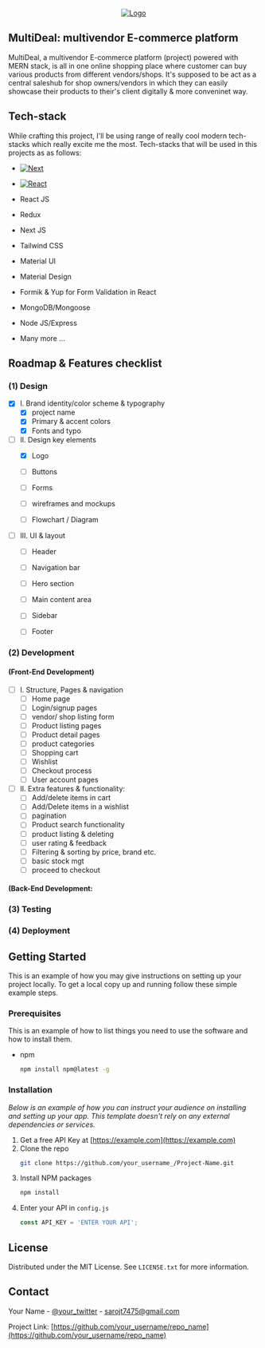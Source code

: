 


<!-- PROJECT LOGO -->
<br />
<div align="center">
  <a href="https://github.com/othneildrew/Best-README-Template">
    <img src="https://github.com/trulysaroj/MultiDeal/blob/master/Git%20banner.png" alt="Logo">
  </a>


</div>



<!-- TABLE OF CONTENTS -->
<!-- <details>
  <summary>Table of Contents</summary>
  <ol>
    <li>
      <a href="#about-the-project">About The Project</a>
      <ul>
        <li><a href="#built-with">Built With</a></li>
      </ul>
    </li>
    <li>
      <a href="#getting-started">Getting Started</a>
      <ul>
        <li><a href="#prerequisites">Prerequisites</a></li>
        <li><a href="#installation">Installation</a></li>
      </ul>
    </li>
    <li><a href="#usage">Usage</a></li>
    <li><a href="#roadmap">Roadmap</a></li>
    <li><a href="#contributing">Contributing</a></li>
    <li><a href="#license">License</a></li>
    <li><a href="#contact">Contact</a></li>
    <li><a href="#acknowledgments">Acknowledgments</a></li>
  </ol>
</details> -->




<!-- ABOUT THE PROJECT -->
## MultiDeal: multivendor E-commerce platform


MultiDeal, a multivendor E-commerce platform (project) powered with MERN stack, is all in one online shopping place where customer can buy various products from different vendors/shops. It's supposed to be act as a central saleshub for shop owners/vendors in which they can easily showcase their products to their's client digitally & more conveninet way.






## Tech-stack 

While crafting this project, I'll be using range of really cool modern tech-stacks which really excite me the most. Tech-stacks that will be used in this projects as as follows:

* [![Next][Next.js]][Next-url]
* [![React][React.js]][React-url]

* React JS
* Redux
* Next JS
* Tailwind CSS
* Material UI
* Material Design
* Formik & Yup for Form Validation in React
* MongoDB/Mongoose
* Node JS/Express
* Many more ...








<!-- ROADMAP -->
## Roadmap & Features checklist

### (1) Design

- [X] I. Brand identity/color scheme & typography 
    - [X] project name
    - [X] Primary & accent colors
    - [X] Fonts and typo

- [ ] II. Design key elements 
    - [X] Logo
    - [ ] Buttons
    - [ ] Forms
    - [ ] wireframes and mockups
    - [ ] Flowchart / Diagram


- [ ] III. UI & layout
    - [ ] Header
    - [ ] Navigation bar
    - [ ] Hero section 
    - [ ]  Main content area
    - [ ] Sidebar
    - [ ] Footer



### (2) Development

 #### (Front-End Development)

- [ ] I. Structure, Pages & navigation 
    - [ ] Home page
    - [ ] Login/signup pages
    - [ ] vendor/ shop listing form
    - [ ] Product listing pages
    - [ ] Product detail pages
    - [ ] product categories 
    - [ ] Shopping cart
    - [ ] Wishlist 
    - [ ] Checkout process
    - [ ] User account pages

- [ ] II. Extra features & functionality:
     - [ ] Add/delete items  in cart 
     - [ ] Add/Delete items in a wishlist
     - [ ] pagination
     - [ ] Product search functionality
     - [ ] product listing & deleting 
     - [ ] user rating & feedback
     - [ ] Filtering & sorting by price, brand etc.
     - [ ] basic stock mgt
     - [ ] proceed to checkout 

 #### (Back-End Development:




### (3) Testing 

### (4) Deployment







<!-- GETTING STARTED -->
## Getting Started

This is an example of how you may give instructions on setting up your project locally.
To get a local copy up and running follow these simple example steps.

### Prerequisites

This is an example of how to list things you need to use the software and how to install them.
* npm
  ```sh
  npm install npm@latest -g
  ```

### Installation

_Below is an example of how you can instruct your audience on installing and setting up your app. This template doesn't rely on any external dependencies or services._

1. Get a free API Key at [https://example.com](https://example.com)
2. Clone the repo
   ```sh
   git clone https://github.com/your_username_/Project-Name.git
   ```
3. Install NPM packages
   ```sh
   npm install
   ```
4. Enter your API in `config.js`
   ```js
   const API_KEY = 'ENTER YOUR API';
   ```

















<!-- LICENSE -->
## License

Distributed under the MIT License. See `LICENSE.txt` for more information.




<!-- CONTACT -->
## Contact

Your Name - [@your_twitter](https://twitter.com/your_username) - sarojt7475@gmail.com

Project Link: [https://github.com/your_username/repo_name](https://github.com/your_username/repo_name)





<!-- ACKNOWLEDGMENTS -->




<!-- MARKDOWN LINKS & IMAGES -->
<!-- https://www.markdownguide.org/basic-syntax/#reference-style-links -->
[contributors-shield]: https://img.shields.io/github/contributors/othneildrew/Best-README-Template.svg?style=for-the-badge
[contributors-url]: https://github.com/othneildrew/Best-README-Template/graphs/contributors
[forks-shield]: https://img.shields.io/github/forks/othneildrew/Best-README-Template.svg?style=for-the-badge
[forks-url]: https://github.com/othneildrew/Best-README-Template/network/members
[stars-shield]: https://img.shields.io/github/stars/othneildrew/Best-README-Template.svg?style=for-the-badge
[stars-url]: https://github.com/othneildrew/Best-README-Template/stargazers
[issues-shield]: https://img.shields.io/github/issues/othneildrew/Best-README-Template.svg?style=for-the-badge
[issues-url]: https://github.com/othneildrew/Best-README-Template/issues
[license-shield]: https://img.shields.io/github/license/othneildrew/Best-README-Template.svg?style=for-the-badge
[license-url]: https://github.com/othneildrew/Best-README-Template/blob/master/LICENSE.txt
[linkedin-shield]: https://img.shields.io/badge/-LinkedIn-black.svg?style=for-the-badge&logo=linkedin&colorB=555
[linkedin-url]: https://linkedin.com/in/othneildrew
[product-screenshot]: images/screenshot.png
[Next.js]: https://img.shields.io/badge/next.js-000000?style=for-the-badge&logo=nextdotjs&logoColor=white
[Next-url]: https://nextjs.org/
[React.js]: https://img.shields.io/badge/React-20232A?style=for-the-badge&logo=react&logoColor=61DAFB
[React-url]: https://reactjs.org/
